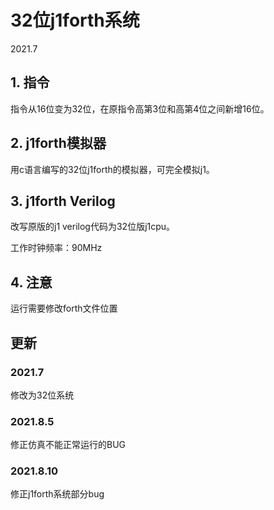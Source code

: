 # 32位j1forth系统

2021.7

## 1. 指令
指令从16位变为32位，在原指令高第3位和高第4位之间新增16位。

## 2. j1forth模拟器
用c语言编写的32位j1forth的模拟器，可完全模拟j1。

## 3. j1forth Verilog

改写原版的j1 verilog代码为32位版j1cpu。

工作时钟频率：90MHz

## 4. 注意

运行需要修改forth文件位置



## 更新

### 2021.7
修改为32位系统

### 2021.8.5
修正仿真不能正常运行的BUG

### 2021.8.10
修正j1forth系统部分bug